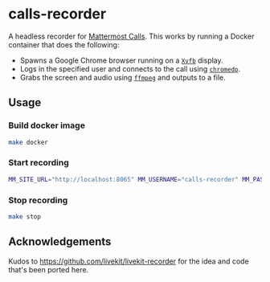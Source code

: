 # calls-recorder

A headless recorder for [Mattermost Calls](https://github.com/mattermost/mattermost-plugin-calls).
This works by running a Docker container that does the following:

- Spawns a Google Chrome browser running on a [`Xvfb`](https://www.x.org/releases/X11R7.6/doc/man/man1/Xvfb.1.xhtml) display.
- Logs in the specified user and connects to the call using [`chromedp`](https://github.com/chromedp/chromedp).
- Grabs the screen and audio using [`ffmpeg`](https://ffmpeg.org) and outputs to a file.

## Usage

### Build docker image

```sh
make docker
```

### Start recording

```sh
MM_SITE_URL="http://localhost:8065" MM_USERNAME="calls-recorder" MM_PASSWORD="" MM_TEAM_NAME="calls" MM_CHANNEL_ID="he1kbdi6kjb3fpte7og9z1zsyo" make run
```

### Stop recording

```sh
make stop
```

## Acknowledgements

Kudos to https://github.com/livekit/livekit-recorder for the idea and code that's been ported here.
